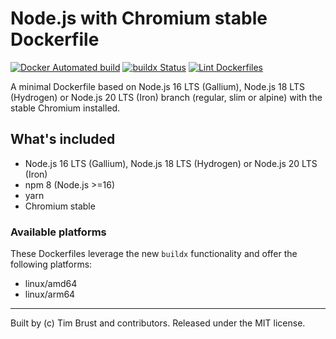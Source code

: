 # Node.js with Chromium stable Dockerfile

[![Docker Automated build](https://img.shields.io/docker/automated/timbru31/node-chrome.svg)](https://hub.docker.com/r/timbru31/node-chrome/)
[![buildx Status](https://github.com/timbru31/docker-node-chrome/workflows/buildx/badge.svg)](https://github.com/timbru31/docker-node-chrome/actions?query=workflow%3Abuildx)
[![Lint Dockerfiles](https://github.com/timbru31/docker-node-chrome/workflows/Lint%20Dockerfiles/badge.svg)](https://github.com/timbru31/docker-node-chrome/actions?query=workflow%3A%22Lint+Dockerfiles%22)

A minimal Dockerfile based on Node.js 16 LTS (Gallium), Node.js 18 LTS (Hydrogen) or Node.js 20 LTS (Iron) branch (regular, slim or alpine) with the stable Chromium installed.

## What's included

- Node.js 16 LTS (Gallium), Node.js 18 LTS (Hydrogen) or Node.js 20 LTS (Iron)
- npm 8 (Node.js >=16)
- yarn
- Chromium stable

### Available platforms

These Dockerfiles leverage the new `buildx` functionality and offer the following platforms:

- linux/amd64
- linux/arm64

---

Built by (c) Tim Brust and contributors. Released under the MIT license.
